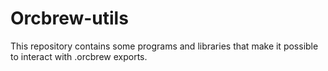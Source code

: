 # Orcbrew-utils

This repository contains some programs and libraries that make it possible to
interact with .orcbrew exports.
